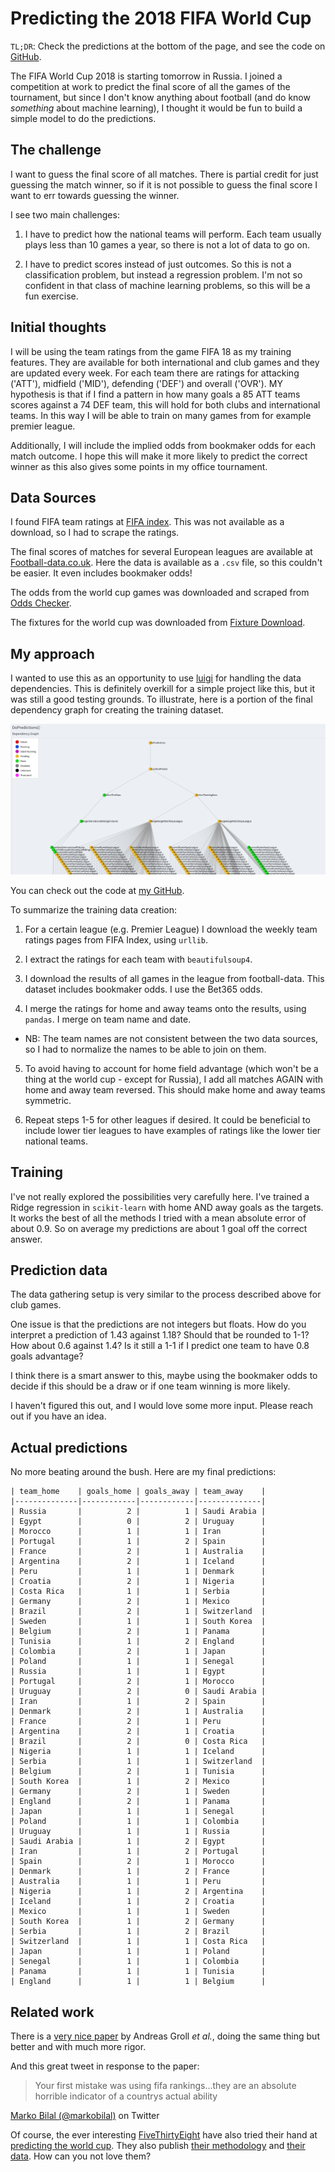 # Predicting the 2018 FIFA World Cup

`TL;DR`: Check the predictions at the bottom of the page, and see the code on [GitHub](https://github.com/KPLauritzen/worldcup2018).

The FIFA World Cup 2018 is starting tomorrow in Russia.
I joined a competition at work to predict the final score of all the games of the tournament, but since I don't know anything about football (and do know *something* about machine learning), I thought it would be fun to build a simple model to do the predictions.

## The challenge

I want to guess the final score of all matches. There is partial credit for just guessing the match winner, so if it is not possible to guess the final score I want to err towards guessing the winner.

I see two main challenges:

1) I have to predict how the national teams will perform. Each team usually plays less than 10 games a year, so there is not a lot of data to go on.

2) I have to predict scores instead of just outcomes. So this is not a classification problem, but instead a regression problem. I'm not so confident in that class of machine learning problems, so this will be a fun exercise.

## Initial thoughts

I will be using the team ratings from the game FIFA 18 as my training features. They are available for both international and club games and they are updated every week.
For each team there are ratings for attacking ('ATT'), midfield ('MID'), defending ('DEF') and overall ('OVR').
MY hypothesis is that if I find a pattern in how many goals a 85 ATT teams scores against a 74 DEF team, this will hold for both clubs and international teams. In this way I will be able to train on many games from for example premier league.

Additionally, I will include the implied odds from bookmaker odds for each match outcome. I hope this will make it more likely to predict the correct winner as this also gives some points in my office tournament.

## Data Sources

I found FIFA team ratings at [FIFA index]( https://www.fifaindex.com/ ). This was not available as a download, so I had to scrape the ratings.

The final scores of matches for several European leagues are available at [Football-data.co.uk]( http://www.football-data.co.uk/ ). Here the data is available as a `.csv` file, so this couldn't be easier. It even includes bookmaker odds!

The odds from the world cup games was downloaded and scraped from [Odds Checker](https://www.oddschecker.com).

The fixtures for the world cup was downloaded from [Fixture Download](https://fixturedownload.com).

## My approach

I wanted to use this as an opportunity to use [luigi](https://luigi.readthedocs.io/en/stable/) for handling the data dependencies. This is definitely overkill for a simple project like this, but it was still a good testing grounds.
To illustrate, here is a portion of the final dependency graph for creating the training dataset.

![luigi](images/luigi.png)

You can check out the code at [my GitHub](https://github.com/KPLauritzen/worldcup2018).

To summarize the training data creation:

1) For a certain league (e.g. Premier League) I download the weekly team ratings pages from FIFA Index, using `urllib`.

2) I extract the ratings for each team with `beautifulsoup4`.

3) I download the results of all games in the league from football-data. This dataset includes bookmaker odds. I use the Bet365 odds.

4) I merge the ratings for home and away teams onto the results, using `pandas`. I merge on team name and date.

- NB: The team names are not consistent between the two data sources, so I had to normalize the names to be able to join on them.

5) To avoid having to account for home field advantage (which won't be a thing at the world cup - except for Russia), I add all matches AGAIN with home and away team reversed. This should make home and away teams symmetric.

6) Repeat steps 1-5 for other leagues if desired. It could be beneficial to include lower tier leagues to have examples of ratings like the lower tier national teams.

## Training

I've not really explored the possibilities very carefully here. I've trained a Ridge regression in `scikit-learn` with home AND away goals as the targets.
It works the best of all the methods I tried with a mean absolute error of about 0.9. So on average my predictions are about 1 goal off the correct answer.

## Prediction data

The data gathering setup is very similar to the process described above for club games.

One issue is that the predictions are not integers but floats. How do you interpret a prediction of 1.43 against 1.18? Should that be rounded to 1-1? How about 0.6 against 1.4? Is it still a 1-1 if I predict one team to have 0.8 goals advantage?

I think there is a smart answer to this, maybe using the bookmaker odds to decide if this should be a draw or if one team winning is more likely.

I haven't figured this out, and I would love some more input. Please reach out if you have an idea.

## Actual predictions

No more beating around the bush. Here are my final predictions:

```
| team_home    | goals_home | goals_away | team_away    |
|--------------|------------|------------|--------------|
| Russia       |          2 |          1 | Saudi Arabia |
| Egypt        |          0 |          2 | Uruguay      |
| Morocco      |          1 |          1 | Iran         |
| Portugal     |          1 |          2 | Spain        |
| France       |          2 |          1 | Australia    |
| Argentina    |          2 |          1 | Iceland      |
| Peru         |          1 |          1 | Denmark      |
| Croatia      |          2 |          1 | Nigeria      |
| Costa Rica   |          1 |          1 | Serbia       |
| Germany      |          2 |          1 | Mexico       |
| Brazil       |          2 |          1 | Switzerland  |
| Sweden       |          1 |          1 | South Korea  |
| Belgium      |          2 |          1 | Panama       |
| Tunisia      |          1 |          2 | England      |
| Colombia     |          2 |          1 | Japan        |
| Poland       |          1 |          1 | Senegal      |
| Russia       |          1 |          1 | Egypt        |
| Portugal     |          2 |          1 | Morocco      |
| Uruguay      |          2 |          0 | Saudi Arabia |
| Iran         |          1 |          2 | Spain        |
| Denmark      |          2 |          1 | Australia    |
| France       |          2 |          1 | Peru         |
| Argentina    |          2 |          1 | Croatia      |
| Brazil       |          2 |          0 | Costa Rica   |
| Nigeria      |          1 |          1 | Iceland      |
| Serbia       |          1 |          1 | Switzerland  |
| Belgium      |          2 |          1 | Tunisia      |
| South Korea  |          1 |          2 | Mexico       |
| Germany      |          2 |          1 | Sweden       |
| England      |          2 |          1 | Panama       |
| Japan        |          1 |          1 | Senegal      |
| Poland       |          1 |          1 | Colombia     |
| Uruguay      |          1 |          1 | Russia       |
| Saudi Arabia |          1 |          2 | Egypt        |
| Iran         |          1 |          2 | Portugal     |
| Spain        |          2 |          1 | Morocco      |
| Denmark      |          1 |          2 | France       |
| Australia    |          1 |          1 | Peru         |
| Nigeria      |          1 |          2 | Argentina    |
| Iceland      |          1 |          2 | Croatia      |
| Mexico       |          1 |          1 | Sweden       |
| South Korea  |          1 |          2 | Germany      |
| Serbia       |          1 |          2 | Brazil       |
| Switzerland  |          1 |          1 | Costa Rica   |
| Japan        |          1 |          1 | Poland       |
| Senegal      |          1 |          1 | Colombia     |
| Panama       |          1 |          1 | Tunisia      |
| England      |          1 |          1 | Belgium      |
```

## Related work

There is a [very nice paper](https://arxiv.org/pdf/1806.03208.pdf) by Andreas Groll *et al.*, doing the same thing but better and with much more rigor.

And this great tweet in response to the paper:

> Your first mistake was using fifa rankings...they are an absolute horrible indicator of a countrys actual ability

[Marko Bilal (@markobilal)](https://twitter.com/markobilal/status/1006666154503540737?ref_src=twsrc%5Etfw) on Twitter

Of course, the ever interesting [FiveThirtyEight](http://www.fivethirtyeight.com) have also tried their hand at [predicting the world cup](https://projects.fivethirtyeight.com/2018-world-cup-predictions/). They also publish [their methodology](https://fivethirtyeight.com/features/how-our-2018-world-cup-predictions-work/) and [their data](https://github.com/fivethirtyeight/data/tree/master/world-cup-2018). How can you not love them?
